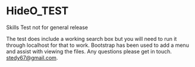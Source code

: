 # HideO_TEST
Skills Test not for general release

The test does include a working search box but you will need to run it through localhost for that to work. Bootstrap has been used to add a menu and assist with viewing the files. Any questions please get in touch.
stedy67@gmail.com.

